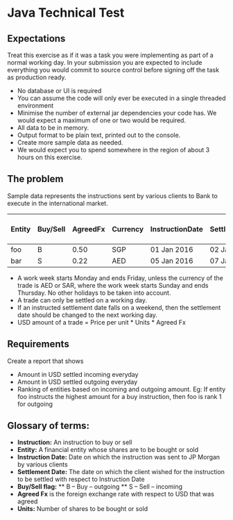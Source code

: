 # Java Technical Test
## Expectations
Treat this exercise as if it was a task you were implementing as part of a normal working day. In your submission you are expected to include everything you would commit to source control before signing off the task as production ready.

* No database or UI is required
* You can assume the code will only ever be executed in a single threaded environment
* Minimise the number of external jar dependencies your code has. We would expect a maximum of one or two would be required.
* All data to be in memory.
* Output format to be plain text, printed out to the console.
* Create more sample data as needed.
* We would expect you to spend somewhere in the region of about 3 hours on this exercise.

## The problem
Sample data represents the instructions sent by various clients to Bank to execute in the international market.

Entity | Buy/Sell | AgreedFx | Currency | InstructionDate | SettlementDate | Units | Price per unit
-------|-------|-------|-------|-------|-------	|-------|-------
foo | B | 0.50 | SGP | 01 Jan 2016 | 02 Jan 2016 | 200 | 100.25 
bar | S | 0.22 | AED | 05 Jan 2016 | 07 Jan 2016 | 450 | 150.5

* A work week starts Monday and ends Friday, unless the currency of the trade is AED or SAR, where the work week starts Sunday and ends Thursday. No other holidays to be taken into account.
* A trade can only be settled on a working day.
* If an instructed settlement date falls on a weekend, then the settlement date should be changed to the next working day.
* USD amount of a trade = Price per unit * Units * Agreed Fx

## Requirements
Create a report that shows

* Amount in USD settled incoming everyday
* Amount in USD settled outgoing everyday
* Ranking of entities based on incoming and outgoing amount. Eg: If entity foo instructs the highest amount for a buy instruction, then foo is rank 1 for outgoing


## Glossary of terms:
* **Instruction:** An instruction to buy or sell
* **Entity:** A financial entity whose shares are to be bought or sold
* **Instruction Date:** Date on which the instruction was sent to JP Morgan by various clients
* **Settlement Date:** The date on which the client wished for the instruction to be settled with respect to Instruction Date
* **Buy/Sell flag:**
	** B – Buy – outgoing
	** S – Sell – incoming
* **Agreed Fx** is the foreign exchange rate with respect to USD that was agreed
* **Units:** Number of shares to be bought or sold
